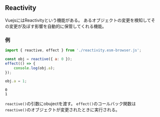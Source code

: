## Reactivity
VuejsにはReactivityという機能がある。
あるオブジェクトの変更を検知してその変更が及ぼす影響を自動的に保管してくれる機能。

### 例

```javascript
import { reactive, effect } from './reactivity.esm-browser.js';

const obj = reactive({ a: 0 });
effect(() => {
	console.log(obj.a);
});

obj.a = 1;
```

```console
0
1
```

`reactive()`の引数にobujectを渡す。
`effect()`のコールバック関数は`reactive()`のオブジェクトが変更されたときに実行される。

